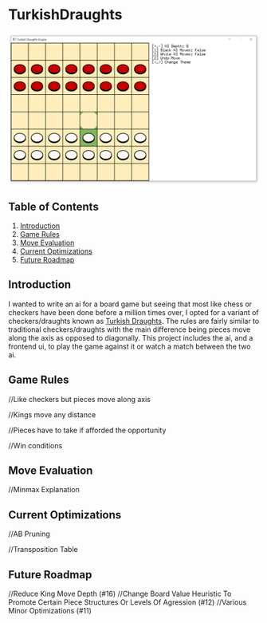 # TurkishDraughts

![](docs/preview.png)

## Table of Contents
1. [Introduction](#introduction)
2. [Game Rules](#game-rules)
3. [Move Evaluation](#move-evaluation)
4. [Current Optimizations](#current-optimizations)
5. [Future Roadmap](#future-roadmap)

## Introduction

I wanted to write an ai for a board game but seeing that most like chess or checkers have been done before a million times over, I opted for a variant of checkers/draughts known as [Turkish Draughts](https://en.wikipedia.org/wiki/Turkish_draughts). The rules are fairly similar to traditional checkers/draughts with the main difference being pieces move along the axis as opposed to diagonally. This project includes the ai, and a frontend ui, to play the game against it or watch a match between the two ai.

## Game Rules

//Like checkers but pieces move along axis

//Kings move any distance 

//Pieces have to take if afforded the opportunity

//Win conditions

## Move Evaluation

//Minmax Explanation

## Current Optimizations

//AB Pruning

//Transposition Table

## Future Roadmap

//Reduce King Move Depth (#16)
//Change Board Value Heuristic To Promote Certain Piece Structures Or Levels Of Agression (#12)
//Various Minor Optimizations (#11)